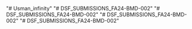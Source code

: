 "# Usman_infinity" 
"# DSF_SUBMISSIONS_FA24-BMD-002" 
"# DSF_SUBMISSIONS_FA24-BMD-002" 
"# DSF_SUBMISSIONS_FA24-BMD-002" 
"# DSF_SUBMISSIONS_FA24-BMD-002" 
